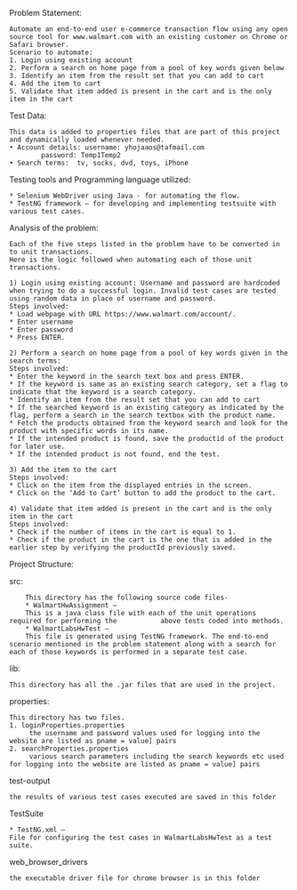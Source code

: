 Problem Statement:

    Automate an end-to-end user e-commerce transaction flow using any open source tool for www.walmart.com with an existing customer on Chrome or Safari browser.
    Scenario to automate:
    1. Login using existing account
    2. Perform a search on home page from a pool of key words given below
    3. Identify an item from the result set that you can add to cart
    4. Add the item to cart
    5. Validate that item added is present in the cart and is the only item in the cart

Test Data:

    This data is added to properties files that are part of this project and dynamically loaded whenever needed.
    • Account details: username: yhojaaos@tafmail.com
            password: Temp1Temp2
    • Search terms:  tv, socks, dvd, toys, iPhone

Testing tools and Programming language utilized: 

    * Selenium WebDriver using Java - for automating the flow.
    * TestNG framework – for developing and implementing testsuite with various test cases.

Analysis of the problem:

    Each of the five steps listed in the problem have to be converted in to unit transactions.
    Here is the logic followed when automating each of those unit transactions.

    1) Login using existing account: Username and password are hardcoded when trying to do a successful login. Invalid test cases are tested using random data in place of username and password.
    Steps involved:
    * Load webpage with URL https://www.walmart.com/account/.
    * Enter username 
    * Enter password
    * Press ENTER.

    2) Perform a search on home page from a pool of key words given in the search terms:
    Steps involved:
    * Enter the keyword in the search text box and press ENTER.
    * If the keyword is same as an existing search category, set a flag to indicate that the keyword is a search category.
    * Identify an item from the result set that you can add to cart
    * If the searched keyword is an existing category as indicated by the flag, perform a search in the search textbox with the product name.
    * Fetch the products obtained from the keyword search and look for the product with specific words in its name.
    * If the intended product is found, save the productid of the product for later use.
    * If the intended product is not found, end the test.

    3) Add the item to the cart
    Steps involved:
    * Click on the item from the displayed entries in the screen.
    * Click on the ‘Add to Cart’ button to add the product to the cart.

    4) Validate that item added is present in the cart and is the only item in the cart
    Steps involved:
    * Check if the number of items in the cart is equal to 1.
    * Check if the product in the cart is the one that is added in the earlier step by verifying the productId previously saved.

Project Structure:

src:
    
        This directory has the following source code files-
        * WalmartHwAssignment –
        This is a java class file with each of the unit operations required for performing the           above tests coded into methods.
        * WalmartLabsHwTest –
        This file is generated using TestNG framework. The end-to-end scenario mentioned in the problem statement along with a search for each of those keywords is performed in a separate test case.

lib:

    This directory has all the .jar files that are used in the project.

properties:

    This directory has two files.
    1. loginProperties.properties
         the username and password values used for logging into the website are listed as pname = value] pairs
    2. searchProperties.properties
         various search parameters including the search keywords etc used for logging into the website are listed as pname = value] pairs

test-output

    the results of various test cases executed are saved in this folder
 
TestSuite

    * TestNG.xml – 
    File for configuring the test cases in WalmartLabsHwTest as a test suite.

web_browser_drivers

    the executable driver file for chrome browser is in this folder
